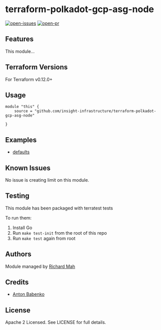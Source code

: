 # terraform-polkadot-gcp-asg-node

[![open-issues](https://img.shields.io/github/issues-raw/insight-infrastructure/terraform-polkadot-gcp-asg-node?style=for-the-badge)](https://github.com/shinyfoil/terraform-polkadot-gcp-asg-node/issues)
[![open-pr](https://img.shields.io/github/issues-pr-raw/insight-infrastructure/terraform-polkadot-gcp-asg-node?style=for-the-badge)](https://github.com/shinyfoil/terraform-polkadot-gcp-asg-node/pulls)

## Features

This module...

## Terraform Versions

For Terraform v0.12.0+

## Usage

```
module "this" {
    source = "github.com/insight-infrastructure/terraform-polkadot-gcp-asg-node"

}
```
## Examples

- [defaults](https://github.com/insight-infrastructure/terraform-polkadot-gcp-asg-node/tree/master/examples/defaults)

## Known  Issues
No issue is creating limit on this module.

<!-- BEGINNING OF PRE-COMMIT-TERRAFORM DOCS HOOK -->

<!-- END OF PRE-COMMIT-TERRAFORM DOCS HOOK -->

## Testing
This module has been packaged with terratest tests

To run them:

1. Install Go
2. Run `make test-init` from the root of this repo
3. Run `make test` again from root

## Authors

Module managed by [Richard Mah](github.com/shinyfoil)

## Credits

- [Anton Babenko](https://github.com/antonbabenko)

## License

Apache 2 Licensed. See LICENSE for full details.